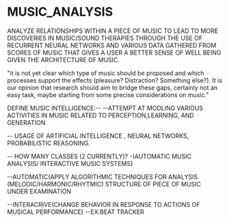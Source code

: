 # MUSIC_ANALYSIS
ANALYZE RELATIONSHIPS WITHIN A PIECE OF MUSIC TO LEAD TO MORE DISCOVERIES IN MUSIC/SOUND THERAPIES THROUGH THE USE OF RECURRENT NEURAL NETWORKS AND VARIOUS DATA GATHERED FROM SCORES OF MUSIC THAT GIVES A USER A BETTER SENSE OF WELL BEING GIVEN THE ARCHITECTURE OF MUSIC.


"it is not yet clear which type of music should be proposed and which processes support the effects (pleasure? Distraction? Something else?). It is our opinion that research should aim to bridge these gaps, certainly not an easy task, maybe starting from some precise considerations on music."


DEFINE MUSIC INTELLIGENCE:--
--ATTEMPT AT MODLING VARIOUS ACTIVITIES IN MUSIC RELATED TO PERCEPTION,LEARNING, AND GENERATION

-- USAGE OF ARTIFICIAL INTELLIGENCE , NEURAL NETWORKS, PROBABILISTIC REASONING.

-- HOW MANY CLASSES (2 CURRENTLY)?
-(AUTOMATIC MUSIC ANALYSIS/ INTERACTIVE MUSIC SYSTEMS)

--AUTOMATIC(APPLY ALGORITHMIC TECHNIQUES FOR ANALYSIS (MELODIC/HARMONIC/RHYTMIC) STRUCTURE OF PIECE OF MUSIC UNDER EXAMINATION

--INTERACRIVE(CHANGE BEHAVIOR IN RESPONSE TO ACTIONS OF MUSICAL PERFORMANCE)
--EX:BEAT TRACKER

